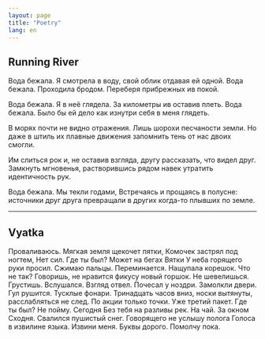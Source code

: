 ```yaml
---
layout: page
title: "Poetry"
lang: en
---
```




## Running River

Вода бежала. Я смотрела в воду, свой облик отдавая ей одной. Вода бежала. Проходила бродом. Переберя прибрежных ив покой.

Вода бежала. Я в неё глядела. За километры ив оставив плеть. Вода бежала. Было бы ей дело как изнутри себя в меня глядеть.

В морях почти не видно отражения. Лишь шорохи песчаности земли. Но даже в штиль их плавные движения запомнить тень от нас двоих смогли.

Им слиться рок и, не оставив взгляда, другу рассказать, что видел друг. Замкнуть мгновенья, растворившись рядом навек утратить идентичность рук.

Вода бежала. Мы текли годами, 
Встречаясь и прощаясь в полусне: источники друг друга превращали в других когда-то плывших по земле.

---

## Vyatka

Проваливаюсь. 
Мягкая земля щекочет пятки,
Комочек застрял под ногтем,
Нет сил.
Где ты был? Может на бегах Вятки 
У неба горящего руки просил.
Сжимаю пальцы. 
Переминается. 
Нащупала корешок. 
Что не так? Говоришь, не нравится фикусу новый горшок. 
Не шевелишься. Грустишь. 
Вслушался. 
Взгляд отвел. 
Почесал у ноздри. 
Замолкли двери. Гул рушится. 
Тусклые фонари. 
Тринадцать часов вниз, 
носки вытянуты, расслабляться не след. 
По акции только точки. 
Уже третий пакет. 
Где ты был? Не пойму. Сегодня 
Без тебя на разливы рек. 
На чай. За окном Сходня. 
Свалился пушистый снег. 
Говорящего не услышу полога 
Голоса в извилине языка. 
Извини меня. Буквы дорого. 
Помолчу пока.
</div>
